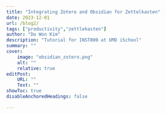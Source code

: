 ```yaml
---
title: "Integrating Zotero and Obsidian for Zettelkasten" 
date: 2023-12-01
url: /blog2/
tags: ["productivity","zettlekasten"]
author: "Do Won Kim"
description: "Tutorial for INST800 at UMD iSchool"
summary: "" 
cover:
    image: "obsidian_zotero.png"
    alt: ""
    relative: true
editPost:
    URL: ""
    Text: ""
showToc: true
disableAnchoredHeadings: false

---
```



